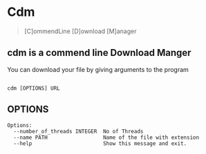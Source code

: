 # Cdm

> [C]ommendLine [D]ownload [M]anager

## cdm is a commend line Download Manger

You can download your file by giving arguments to the program
‍
```

cdm [OPTIONS] URL

```

## OPTIONS

```
Options:
  --number_of_threads INTEGER  No of Threads
  --name PATH                  Name of the file with extension
  --help                       Show this message and exit.
```
